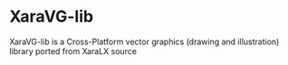 # XaraVG-lib

XaraVG-lib is a Cross-Platform vector graphics (drawing and illustration) library ported from XaraLX source
